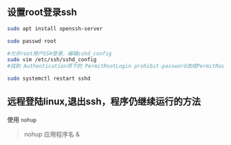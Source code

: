 ## 设置root登录ssh

```bash
sudo apt install openssh-server

sudo passwd root

#允许root用户SSH登录，编辑sshd_config
sudo vim /etc/ssh/sshd_config
#找到 Authentication项下的 PermitRootLogin prohibit-password改成PermitRootLogin yes

sudo systemctl restart sshd
```



## 远程登陆linux,退出ssh，程序仍继续运行的方法
使用 `nohup`
> nohup 应用程序名 &
